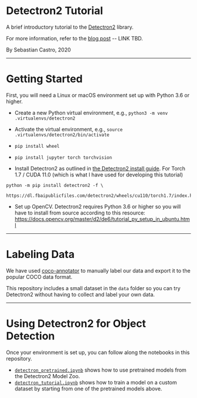 # Detectron2 Tutorial
A brief introductory tutorial to the [Detectron2](https://github.com/facebookresearch/detectron2) library.

For more information, refer to the [blog post](TBD) -- LINK TBD.

By Sebastian Castro, 2020

---

# Getting Started

First, you will need a Linux or macOS environment set up with Python 3.6 or higher.

* Create a new Python virtual environment, e.g., `python3 -m venv .virtualenvs/detectron2`
* Activate the virtual environment, e.g., `source .virtualenvs/detectron2/bin/activate`
* `pip install wheel`
* `pip install jupyter torch torchvision`

* Install Detectron2 as outlined in [the Detectron2 install guide](https://github.com/facebookresearch/detectron2/blob/master/INSTALL.md). For Torch 1.7 / CUDA 11.0 (which is what I have used for developing this tutorial)
```
python -m pip install detectron2 -f \
  https://dl.fbaipublicfiles.com/detectron2/wheels/cu110/torch1.7/index.html
```

* Set up OpenCV. Detectron2 requires Python 3.6 or higher so you will have to install from source according to this resource: 
https://docs.opencv.org/master/d2/de6/tutorial_py_setup_in_ubuntu.html

---

# Labeling Data

We have used [coco-annotator](https://github.com/jsbroks/coco-annotator) to manually label our data and export it to the popular COCO data format.

This repository includes a small dataset in the `data` folder so you can try Detectron2 without having to collect and label your own data.

---

# Using Detectron2 for Object Detection

Once your environment is set up, you can follow along the notebooks in this repository.

* [`detectron_pretrained.ipynb`](detectron2_pretrained.ipynb) shows how to use pretrained models from the Detectron2 Model Zoo.
* [`detectron_tutorial.ipynb`](detectron2_tutorial.ipynb) shows how to train a model on a custom dataset by starting from one of the pretrained models above.

